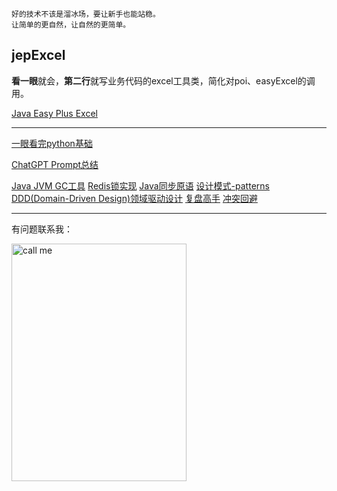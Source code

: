 ```
好的技术不该是溜冰场，要让新手也能站稳。
让简单的更自然，让自然的更简单。
```

## jepExcel
**看一眼**就会，**第二行**就写业务代码的excel工具类，简化对poi、easyExcel的调用。

[Java Easy Plus Excel](https://github.com/jeasyplus/jepexcel)

---
[一眼看完python基础](https://jeasyplus.com/python/)

[ChatGPT Prompt总结](https://jeasyplus.com/chatGPT/ChatGPT文档.pdf)

[Java JVM GC工具](https://jeasyplus.com/java_gc)
[Redis锁实现](https://jeasyplus.com/redis/lock)
[Java同步原语](https://jeasyplus.com/java/lock)
[设计模式-patterns](https://jeasyplus.com/patterns)
[DDD(Domain-Driven Design)领域驱动设计](https://jeasyplus.com/ddd)
[复盘高手](https://jeasyplus.com/thinking/retrospective)
[冲突回避](https://jeasyplus.com/thinking/fearofconflict)

---
有问题联系我：

<img src="https://jeasyplus.com/images/home/wechat_1618.JPG" alt="call me" width="280" height="380">